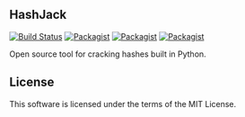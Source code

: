 ## HashJack
[![Build Status](https://travis-ci.org/5kyc0d3r/hashjack.svg?branch=master)](https://travis-ci.org/5kyc0d3r/hashjack) [![Packagist](https://img.shields.io/badge/python-2.7-yellow.svg)](https://www.python.org) [![Packagist](https://img.shields.io/badge/license-MIT-blue.svg)](https://github.com/5kyc0d3r/hashjack/blob/master/LICENSE) [![Packagist](https://img.shields.io/badge/OS-linux-blue.svg)](https://www.linux.com)

Open source tool for cracking hashes built in Python.

## License
This software is licensed under the terms of the MIT License.
